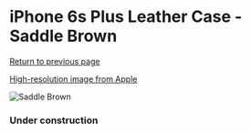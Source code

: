 # iPhone 6s Plus Leather Case - Saddle Brown

[Return to previous page](/iphone_6)

[High-resolution image from Apple](https://store.storeimages.cdn-apple.com/8756/as-images.apple.com/is/MKXC2?wid=4500&hei=4500&fmt=png)

<div style="width: 384px"><img src="/everyphone/MKXC2.png" alt="Saddle Brown"></div>

### Under construction
